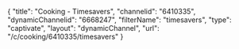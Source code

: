 {
    "title": "Cooking - Timesavers",
    "channelid": "6410335",
    "dynamicChannelid": "6668247",
    "filterName": "timesavers",
    "type": "captivate",
    "layout": "dynamicChannel",
    "url": "\/c\/cooking\/6410335\/timesavers"
}